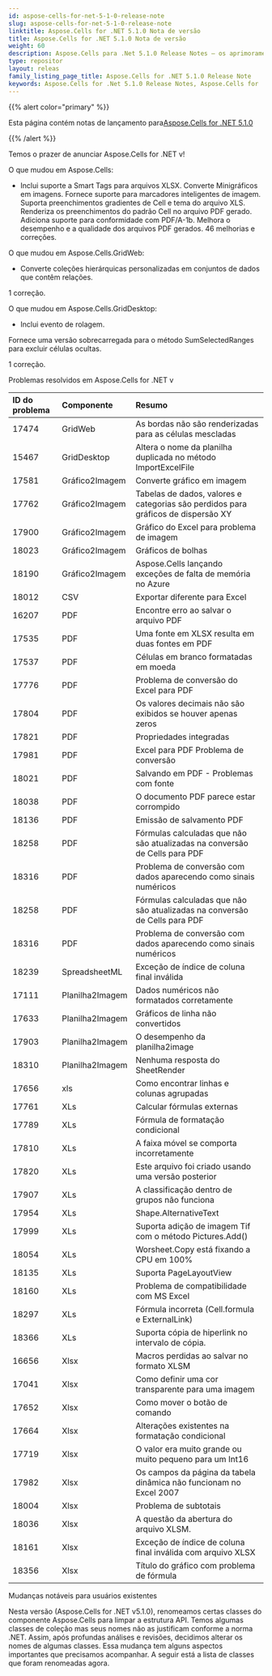 ```yaml
---
id: aspose-cells-for-net-5-1-0-release-note
slug: aspose-cells-for-net-5-1-0-release-note
linktitle: Aspose.Cells for .NET 5.1.0 Nota de versão
title: Aspose.Cells for .NET 5.1.0 Nota de versão
weight: 60
description: Aspose.Cells para .Net 5.1.0 Release Notes – os aprimoramentos mais recentes, novos recursos e correções
type: repositor
layout: releas
family_listing_page_title: Aspose.Cells for .NET 5.1.0 Release Note
keywords: Aspose.Cells for .Net 5.1.0 Release Notes, Aspose.Cells for .Net 5.1.0 updates and fixe
---
```

{{% alert color="primary" %}} 

 Esta página contém notas de lançamento para[Aspose.Cells for .NET 5.1.0](https://releases.aspose.com/cells/net/new-releases/aspose.cells-for-.net-5.1.0/)

{{% /alert %}} 

 Temos o prazer de anunciar Aspose.Cells for .NET v!

 O que mudou em Aspose.Cells:

- Inclui suporte a Smart Tags para arquivos XLSX.
 Converte Minigráficos em imagens.
 Fornece suporte para marcadores inteligentes de imagem.
 Suporta preenchimentos gradientes de Cell e tema do arquivo XLS.
 Renderiza os preenchimentos do padrão Cell no arquivo PDF gerado.
 Adiciona suporte para conformidade com PDF/A-1b.
Melhora o desempenho e a qualidade dos arquivos PDF gerados.
 46 melhorias e correções.

 O que mudou em Aspose.Cells.GridWeb:

- Converte coleções hierárquicas personalizadas em conjuntos de dados que contêm relações.

 1 correção.



 O que mudou em Aspose.Cells.GridDesktop:

- Inclui evento de rolagem.

Fornece uma versão sobrecarregada para o método SumSelectedRanges para excluir células ocultas.

 1 correção.

 Problemas resolvidos em Aspose.Cells for .NET v

|**ID do problema** |**Componente** |**Resumo** |
| :- | :- | :- |
|17474 | GridWeb| As bordas não são renderizadas para as células mescladas|
|15467 | GridDesktop| Altera o nome da planilha duplicada no método ImportExcelFile|
|17581 | Gráfico2Imagem| Converte gráfico em imagem|
|17762 | Gráfico2Imagem| Tabelas de dados, valores e categorias são perdidos para gráficos de dispersão XY|
|17900 | Gráfico2Imagem| Gráfico do Excel para problema de imagem|
|18023 | Gráfico2Imagem| Gráficos de bolhas|
|18190 | Gráfico2Imagem| Aspose.Cells lançando exceções de falta de memória no Azure|
|18012 |CSV | Exportar diferente para Excel|
|16207 | PDF| Encontre erro ao salvar o arquivo PDF|
|17535 | PDF| Uma fonte em XLSX resulta em duas fontes em PDF|
|17537 | PDF| Células em branco formatadas em moeda|
|17776 | PDF| Problema de conversão do Excel para PDF|
|17804 | PDF| Os valores decimais não são exibidos se houver apenas zeros|
|17821 | PDF|Propriedades integradas|
|17981 | PDF| Excel para PDF Problema de conversão|
|18021 | PDF| Salvando em PDF - Problemas com fonte|
|18038 | PDF| O documento PDF parece estar corrompido|
|18136 | PDF| Emissão de salvamento PDF|
|18258 | PDF| Fórmulas calculadas que não são atualizadas na conversão de Cells para PDF|
|18316 | PDF| Problema de conversão com dados aparecendo como sinais numéricos|
|18258 | PDF| Fórmulas calculadas que não são atualizadas na conversão de Cells para PDF|
|18316 | PDF| Problema de conversão com dados aparecendo como sinais numéricos|
|18239 |SpreadsheetML | Exceção de índice de coluna final inválida|
|17111 | Planilha2Imagem| Dados numéricos não formatados corretamente|
|17633 | Planilha2Imagem| Gráficos de linha não convertidos|
|17903 | Planilha2Imagem| O desempenho da planilha2image|
|18310 | Planilha2Imagem| Nenhuma resposta do SheetRender|
|17656 | xls| Como encontrar linhas e colunas agrupadas|
|17761 | XLs| Calcular fórmulas externas|
|17789 | XLs| Fórmula de formatação condicional|
|17810 | XLs| A faixa móvel se comporta incorretamente|
|17820 | XLs| Este arquivo foi criado usando uma versão posterior|
|17907 | XLs| A classificação dentro de grupos não funciona|
|17954 | XLs| Shape.AlternativeText|
|17999 | XLs| Suporta adição de imagem Tif com o método Pictures.Add()|
|18054 | XLs| Worsheet.Copy está fixando a CPU em 100%|
|18135 | XLs| Suporta PageLayoutView|
|18160 | XLs| Problema de compatibilidade com MS Excel|
|18297 | XLs| Fórmula incorreta (Cell.formula e ExternalLink)|
|18366 | XLs|Suporta cópia de hiperlink no intervalo de cópia.|
|16656 | Xlsx| Macros perdidas ao salvar no formato XLSM|
|17041 | Xlsx| Como definir uma cor transparente para uma imagem|
|17652 | Xlsx| Como mover o botão de comando|
|17664 | Xlsx| Alterações existentes na formatação condicional|
|17719 | Xlsx| O valor era muito grande ou muito pequeno para um Int16|
|17982 | Xlsx| Os campos da página da tabela dinâmica não funcionam no Excel 2007|
|18004 | Xlsx| Problema de subtotais|
|18036 | Xlsx| A questão da abertura do arquivo XLSM.|
|18161 | Xlsx| Exceção de índice de coluna final inválida com arquivo XLSX|
|18356 | Xlsx| Título do gráfico com problema de fórmula|
 Mudanças notáveis para usuários existentes

 Nesta versão (Aspose.Cells for .NET v5.1.0), renomeamos certas classes do componente Aspose.Cells para limpar a estrutura API. Temos algumas classes de coleção mas seus nomes não as justificam conforme a norma .NET. Assim, após profundas análises e revisões, decidimos alterar os nomes de algumas classes. Essa mudança tem alguns aspectos importantes que precisamos acompanhar. A seguir está a lista de classes que foram renomeadas agora.
